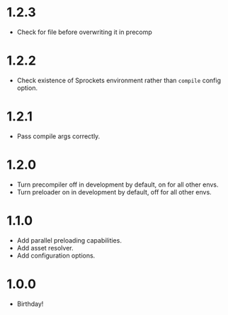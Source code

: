 1.2.3
===
- Check for file before overwriting it in precomp

1.2.2
===
- Check existence of Sprockets environment rather than `compile` config option.

1.2.1
===
- Pass compile args correctly.

1.2.0
===
- Turn precompiler off in development by default, on for all other envs.
- Turn preloader on in development by default, off for all other envs.

1.1.0
===
- Add parallel preloading capabilities.
- Add asset resolver.
- Add configuration options.

1.0.0
===
- Birthday!
